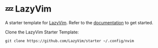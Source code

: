 # 💤 LazyVim

A starter template for [LazyVim](https://github.com/LazyVim/LazyVim).
Refer to the [documentation](https://lazyvim.github.io/installation) to get started.


Clone the LazyVim Starter Template:

```
git clone https://github.com/LazyVim/starter ~/.config/nvim
